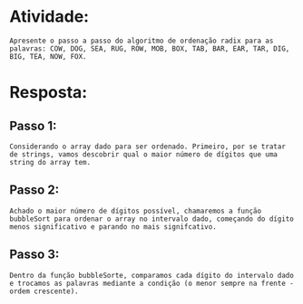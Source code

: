 # Atividade:

    Apresente o passo a passo do algoritmo de ordenação radix para as palavras: COW, DOG, SEA, RUG, ROW, MOB, BOX, TAB, BAR, EAR, TAR, DIG, BIG, TEA, NOW, FOX.

# Resposta:

## Passo 1:

    Considerando o array dado para ser ordenado. Primeiro, por se tratar de strings, vamos descobrir qual o maior número de dígitos que uma string do array tem.

## Passo 2:

    Achado o maior número de dígitos possível, chamaremos a função bubbleSort para ordenar o array no intervalo dado, começando do dígito menos significativo e parando no mais signifcativo.

## Passo 3:

    Dentro da função bubbleSorte, comparamos cada dígito do intervalo dado e trocamos as palavras mediante a condição (o menor sempre na frente - ordem crescente).
